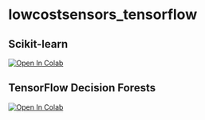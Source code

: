 # lowcostsensors_tensorflow

## Scikit-learn
<a target="_blank" href="https://colab.research.google.com/github/MateusMaruzka/lowcostsensors_calib/blob/main/calib_lowcostsensors_sklearn.ipynb">
  <img src="https://colab.research.google.com/assets/colab-badge.svg" alt="Open In Colab"/>
</a>

## TensorFlow Decision Forests
<a target="_blank" href="https://colab.research.google.com/github/MateusMaruzka/lowcostsensors_calib/blob/main/calib_lowcostsensors_tensorflow.ipynb">
  <img src="https://colab.research.google.com/assets/colab-badge.svg" alt="Open In Colab"/>
</a>
